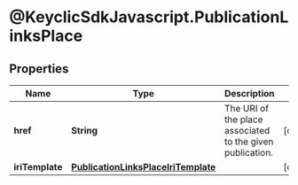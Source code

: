 # @KeyclicSdkJavascript.PublicationLinksPlace

## Properties
Name | Type | Description | Notes
------------ | ------------- | ------------- | -------------
**href** | **String** | The URI of the place associated to the given publication. | [optional] 
**iriTemplate** | [**PublicationLinksPlaceIriTemplate**](PublicationLinksPlaceIriTemplate.md) |  | [optional] 


